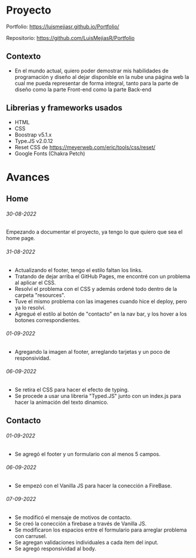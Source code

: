 # Proyecto

Portfolio:
https://luismejiasr.github.io/Portfolio/

Repositorio:
https://github.com/LuisMejiasR/Portfolio

## Contexto
- En el mundo actual, quiero poder demostrar mis habilidades de programación y diseño al dejar disponible en la nube una página web la cual me pueda representar de forma integral, tanto para la parte de diseño como la parte Front-end como la parte Back-end

## Librerias y frameworks usados
- HTML
- CSS
- Boostrap v5.1.x
- Type.JS v2.0.12
- Reset CSS de https://meyerweb.com/eric/tools/css/reset/
- Google Fonts (Chakra Petch)

# Avances

## Home

###### 30-08-2022
Empezando a documentar el proyecto, ya tengo lo que quiero que sea el home page.

###### 31-08-2022
- Actualizando el footer, tengo el estilo faltan los links.
- Tratando de dejar arriba el GitHub Pages, me encontré con un problema al aplicar el CSS.
- Resolví el problema con el CSS y además ordené todo dentro de la carpeta "resources".
- Tuve el mismo problema con las imagenes cuando hice el deploy, pero ya lo resolví.
- Agregué el estilo al botón de "contacto" en la nav bar, y los hover a los botones correspondientes.

###### 01-09-2022
- Agregando la imagen al footer, arreglando tarjetas y un poco de responsividad.

###### 06-09-2022
- Se retira el CSS para hacer el efecto de typing.
- Se procede a usar una libreria "Typed.JS" junto con un index.js para hacer la animación del texto dinamico.

## Contacto

###### 01-09-2022
- Se agregó el footer y un formulario con al menos 5 campos.

###### 06-09-2022
- Se empezó con el Vanilla JS para hacer la conección a FireBase.

###### 07-09-2022
- Se modificó el mensaje de motivos de contacto.
- Se creó la conección a firebase a través de Vanilla JS.
- Se modificaron los espacios entre el formulario para arreglar problema con carrusel.
- Se agregan validaciones individuales a cada item del input.
- Se agregó responsividad al body.